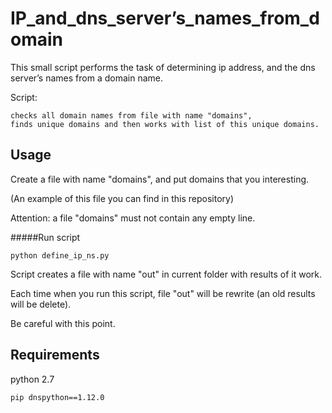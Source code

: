 # IP_and_dns_server’s_names_from_domain
This small script performs the task of
determining ip address, and the dns server’s names from a domain name.

Script:

	checks all domain names from file with name "domains",
	finds unique domains and then works with list of this unique domains.


Usage
------
Create a file with name "domains", and put domains that you interesting.

(An example of this file you can find in this repository)

Attention: a file "domains" must not contain any empty line.

#####Run script

	python define_ip_ns.py

Script creates a file with name "out" in current folder with results of it work.

Each time when you run this script, file "out" will be rewrite (an old results will be delete).

Be careful with this point.

 
Requirements
------------
python 2.7

	pip dnspython==1.12.0

